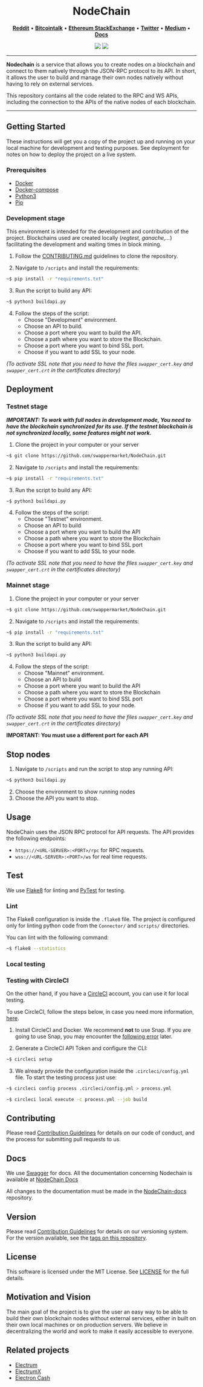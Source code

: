 <h1 align="center">NodeChain</h1>

<p align="center">
  <a href="https://www.reddit.com/user/swapper_market"><b>Reddit</b></a> •
  <a href="https://bitcointalk.org/index.php?action=profile;u=3282789"><b>Bitcointalk</b></a> •
  <a href="https://ethereum.stackexchange.com/users/70542/swapper-market"><b>Ethereum StackExchange</b></a> •
  <a href="https://twitter.com/swapper_market"><b>Twitter</b></a> •
  <a href="https://medium.com/@swapper_market"><b>Medium</b></a> •
  <a href="https://docs.nodechain.swapper.market"><b>Docs</b></a>
</p>

<p align="center">
  <img src="https://img.shields.io/badge/version-1.0-blue"> 
  <img src="https://img.shields.io/badge/stability-experimental-orange"> 
</p>

<hr>

<b>Nodechain</b> is a service that allows you to create nodes on a blockchain and connect to them natively through the JSON-RPC protocol to its API.
In short, it allows the user to build and manage their own nodes natively without having to rely on external services.

This repository contains all the code related to the RPC and WS APIs, including the connection to the APIs of the native nodes of each blockchain.

<hr>

## Getting Started

These instructions will get you a copy of the project up and running on your local machine for development and testing purposes.
See deployment for notes on how to deploy the project on a live system.

### Prerequisites

- [Docker](https://www.docker.com/get-started)
- [Docker-compose](https://docs.docker.com/compose/install/)
- [Python3](https://www.python.org/downloads/)
- [Pip](https://pypi.org/project/pip/)

### Development stage

This environment is intended for the development and contribution of the project.
Blockchains used are created locally (_regtest, ganache,..._) facilitating the development and waiting times in block mining.

1. Follow the [CONTRIBUTING.md](https://github.com/swapper-org/NodeChain/blob/master/CONTRIBUTING.md) guidelines to clone
   the repository.

2. Navigate to `/scripts` and install the requirements:

```sh
~$ pip install -r "requirements.txt"
```

3. Run the script to build any API:

```sh
~$ python3 buildapi.py
```

4. Follow the steps of the script:
   - Choose "Development" environment.
   - Choose an API to build.
   - Choose a port where you want to build the API.
   - Choose a path where you want to store the Blockchain.
   - Choose a port where you want to bind SSL port.
   - Choose if you want to add SSL to your node.

_(To activate SSL note that you need to have the files `swapper_cert.key` and `swapper_cert.crt` in the certificates directory)_

## Deployment

### Testnet stage

**_IMPORTANT: To work with full nodes in development mode, You need to have the blockchain synchronized for its use. If the testnet blockchain is not synchronized locally, some features might not work._**

1. Clone the project in your computer or your server

```sh
~$ git clone https://github.com/swappermarket/NodeChain.git
```

2. Navigate to `/scripts` and install the requirements:

```sh
~$ pip install -r "requirements.txt"
```

3. Run the script to build any API:

```sh
~$ python3 buildapi.py
```

4. Follow the steps of the script:
   - Choose "Testnet" environment.
   - Choose an API to build
   - Choose a port where you want to build the API
   - Choose a path where you want to store the Blockchain
   - Choose a port where you want to bind SSL port
   - Choose if you want to add SSL to your node.

_(To activate SSL note that you need to have the files `swapper_cert.key` and `swapper_cert.crt` in the certificates directory)_

### Mainnet stage

1. Clone the project in your computer or your server

```sh
~$ git clone https://github.com/swappermarket/NodeChain.git
```

2. Navigate to `/scripts` and install the requirements:

```sh
~$ pip install -r "requirements.txt"
```

3. Run the script to build any API:

```sh
~$ python3 buildapi.py
```

4. Follow the steps of the script:
   - Choose "Mainnet" environment.
   - Choose an API to build
   - Choose a port where you want to build the API
   - Choose a path where you want to store the Blockchain
   - Choose a port where you want to bind SSL port
   - Choose if you want to add SSL to your node.

_(To activate SSL note that you need to have the files `swapper_cert.key` and `swapper_cert.crt` in the certificates directory)_

**IMPORTANT: You must use a different port for each API**

## Stop nodes

1. Navigate to `/scripts` and run the script to stop any running API:

```sh
~$ python3 buildapi.py
```

2. Choose the environment to show running nodes
3. Choose the API you want to stop.

## Usage

NodeChain uses the JSON RPC protocol for API requests. The API provides the following endpoints:

- `https://<URL-SERVER>:<PORT>/rpc` for RPC requests.
- `wss://<URL-SERVER>:<PORT>/ws` for real time requests.

## Test

We use [Flake8](https://flake8.pycqa.org/en/latest/) for linting and [PyTest](https://docs.pytest.org/en/6.2.x/) for testing.

### Lint

The Flake8 configuration is inside the `.flake8` file. The project is configured only for linting python code from the `Connector/` and `scripts/` directories.

You can lint with the following command:

```sh
~$ flake8 --statistics
```

### Local testing

### Testing with CircleCI

On the other hand, if you have a [CircleCI](https://circleci.com/) account, you can use it for local testing.

To use CircleCI, follow the steps below, in case you need more information, [here](https://circleci.com/docs/2.0/local-cli/).

1. Install CircleCI and Docker. We recommend **not** to use Snap. If you are going to use Snap, you may encounter the [following error](https://github.com/CircleCI-Public/circleci-cli/issues/212) later.

2. Generate a CircleCI API Token and configure the CLI:

```sh
~$ circleci setup
```

3. We already provide the configuration inside the `.circleci/config.yml` file. To start the testing process just use:

```sh
~$ circleci config process .circleci/config.yml > process.yml

~$ circleci local execute -c process.yml --job build
```

## Contributing

Please read [Contribution Guidelines](https://github.com/swapper-org/NodeChain/blob/master/CONTRIBUTING.md) for details on our code of conduct, and the process for submitting pull requests to us.

## Docs

We use [Swagger](https://swagger.io/) for docs.
All the documentation concerning Nodechain is available at [NodeChain Docs](https://docs.nodechain.swapper.market)

All changes to the documentation must be made in the [NodeChain-docs](https://github.com/swapper-org/NodeChain-docs) repository.

## Version

Please read [Contribution Guidelines](https://github.com/swapper-org/NodeChain/blob/master/CONTRIBUTING.md) for details on our versioning system. For the version available, see the [tags on this repository](https://github.com/swapper-org/NodeChain/releases).

## License

This software is licensed under the MIT License. See [LICENSE](LICENSE) for the full details.

## Motivation and Vision

The main goal of the project is to give the user an easy way to be able to build their own blockchain nodes without external services, either in built on their own local machines or on production servers.
We believe in decentralizing the world and work to make it easily accessible to everyone.

## Related projects

- [Electrum](https://github.com/spesmilo/electrum)
- [ElectrumX](https://github.com/spesmilo/electrumx)
- [Electron Cash](https://github.com/Electron-Cash/Electron-Cash)
